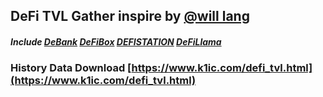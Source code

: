 ## DeFi TVL Gather inspire by [@will lang](https://twitter.com/FinanceYF3)

##### Include [DeBank](https://debank.com/ranking/locked_value) [DeFiBox](https://www.defibox.com/defirange/?type=all&chain=all) [DEFISTATION](https://www.defistation.io/) [DeFiLlama](https://defillama.com/home)

### History Data Download [https://www.k1ic.com/defi_tvl.html](https://www.k1ic.com/defi_tvl.html)
